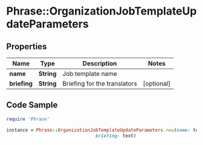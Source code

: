 # Phrase::OrganizationJobTemplateUpdateParameters

## Properties

Name | Type | Description | Notes
------------ | ------------- | ------------- | -------------
**name** | **String** | Job template name | 
**briefing** | **String** | Briefing for the translators | [optional] 

## Code Sample

```ruby
require 'Phrase'

instance = Phrase::OrganizationJobTemplateUpdateParameters.new(name: template,
                                 briefing: text)
```


